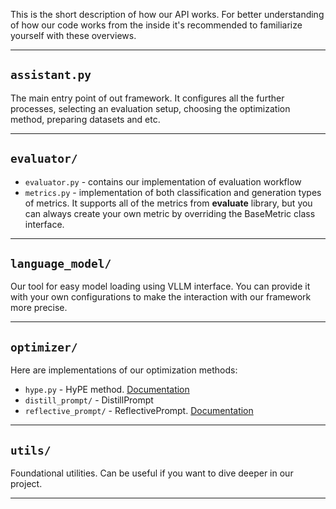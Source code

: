 This is the short description of how our API works.
For better understanding of how our code works from the inside it's recommended to familiarize yourself with these overviews.

---
## `assistant.py`
The main entry point of out framework. It configures all the further processes, selecting an evaluation setup, choosing the optimization method, preparing datasets and etc.

---
## `evaluator/`
- `evaluator.py` - contains our implementation of evaluation workflow
- `metrics.py` - implementation of both classification and generation types of metrics. It supports all of the metrics from **evaluate** library, but you can always create your own metric by overriding the BaseMetric class interface.

---
## `language_model/`
Our tool for easy model loading using VLLM interface. You can provide it with your own configurations to make the interaction with our framework more precise. 

---
## `optimizer/`
Here are implementations of our optimization methods:
- `hype.py` - HyPE method. <a href="https://github.com/CTLab-ITMO/CoolPrompt/blob/master/coolprompt/optimizer/HyPE.md">Documentation</a>
- `distill_prompt/` - DistillPrompt
- `reflective_prompt/` - ReflectivePrompt. <a href="https://github.com/CTLab-ITMO/CoolPrompt/blob/master/coolprompt/optimizer/reflective_prompt/README.md">Documentation</a>

---
## `utils/`
Foundational utilities. Can be useful if you want to dive deeper in our project.

---